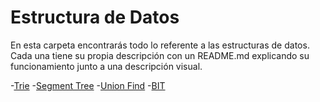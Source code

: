 # Estructura de Datos
En esta carpeta encontrarás todo lo referente a las estructuras de datos. Cada una tiene su propia descripción con un README.md explicando su funcionamiento junto a una descripción visual.

-[Trie](https://github.com/dylanjitt/Algoritmica/tree/main/contenido/Estructura_de_datos/trie)
-[Segment Tree](https://github.com/dylanjitt/Algoritmica/tree/main/contenido/Estructura_de_datos/Segment_Tree)
-[Union Find](https://github.com/dylanjitt/Algoritmica/tree/main/contenido/Estructura_de_datos/Union_find)
-[BIT](https://github.com/dylanjitt/Algoritmica/tree/main/contenido/Estructura_de_datos/BIT)
